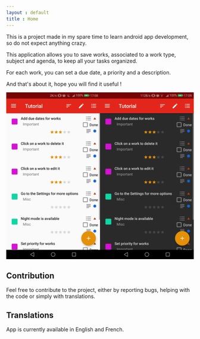 ```yaml
---
layout : default
title : Home
---
```


This is a project made in my spare time to learn android app development, so do not expect anything crazy.

This application allows you to save works, associated to a work type, subject and agenda, to keep all your tasks organized.

For each work, you can set a due date, a priority and a description.

And that's about it, hope you will find it useful !

<img src="images/preview/Screenshot_20180223-170801.png" width="50%"><img><img src="images/preview/Screenshot_20180223-170911.png" width="50%">

## Contribution
Feel free to contribute to the project, either by reporting bugs, helping with the code or simply with translations.

## Translations
App is currently available in English and French.
